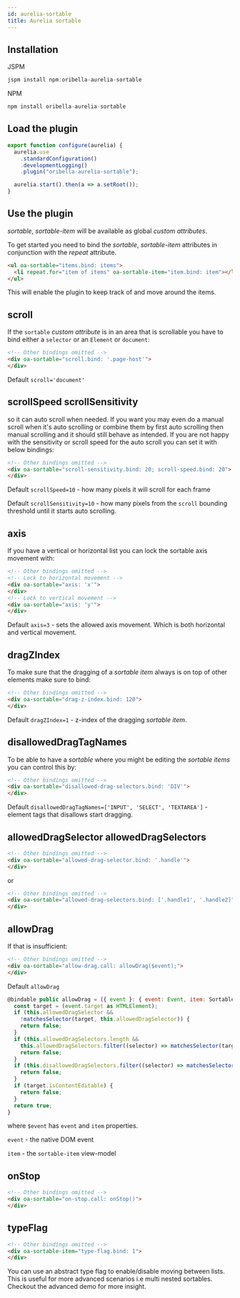 ```yaml
---
id: aurelia-sortable
title: Aurelia sortable
---
```


## Installation

JSPM

```javascript
jspm install npm:oribella-aurelia-sortable
```
NPM
```javascript
npm install oribella-aurelia-sortable
```

## Load the plugin

```javascript
export function configure(aurelia) {
  aurelia.use
    .standardConfiguration()
    .developmentLogging()
    .plugin("oribella-aurelia-sortable");

  aurelia.start().then(a => a.setRoot());
}
```

## Use the plugin

*sortable*, *sortable-item* will be available as global *custom attributes*.

To get started you need to bind the *sortable*, *sortable-item* attributes in conjunction with the *repeat* attribute.
```html
<ul oa-sortable="items.bind: items">
  <li repeat.for="item of items" oa-sortable-item="item.bind: item"></li>
</ul>
```
This will enable the plugin to keep track of and move around the items.

## scroll
If the `sortable` *custom attribute* is in an area that is scrollable you have to bind either a `selector` or an `Element` or `document`:
```html
<!-- Other bindings omitted -->
<div oa-sortable="scroll.bind: '.page-host'">
</div>
```
Default `scroll='document'`

## scrollSpeed scrollSensitivity
so it can auto scroll when needed. If you want you may even do a manual scroll when it's auto scrolling or combine them by first auto scrolling then manual scrolling and it should still behave as intended. If you are not happy with the sensitivity or scroll speed for the auto scroll you can set it with below bindings:
```html
<!-- Other bindings omitted -->
<div oa-sortable="scroll-sensitivity.bind: 20; scroll-speed.bind: 20">
</div>
```
Default `scrollSpeed=10` - how many pixels it will scroll for each frame

Default `scrollSensitivity=10` - how many pixels from the `scroll` bounding threshold until it starts auto scrolling.

## axis
If you have a vertical or horizontal list you can lock the sortable axis movement with:
```html
<!-- Other bindings omitted -->
<!-- Lock to horizontal movement -->
<div oa-sortable="axis: 'x'">
</div>
<!-- Lock to vertical movement -->
<div oa-sortable="axis: 'y'">
</div>
```
Default `axis=3` - sets the allowed axis movement. Which is both horizontal and vertical movement.

## dragZIndex
To make sure that the dragging of a *sortable item* always is on top of other elements make sure to bind:
```html
<!-- Other bindings omitted -->
<div oa-sortable="drag-z-index.bind: 120">
</div>
```
Default `dragZIndex=1` - z-index of the dragging *sortable item*.

## disallowedDragTagNames
To be able to have a *sortable* where you might be editing the *sortable items* you can control this by:
```html
<!-- Other bindings omitted -->
<div oa-sortable="disallowed-drag-selectors.bind: 'DIV'">
</div>
```
Default `disallowedDragTagNames=['INPUT', 'SELECT', 'TEXTAREA']` - element tags that disallows start dragging.

## allowedDragSelector allowedDragSelectors
```html
<!-- Other bindings omitted -->
<div oa-sortable="allowed-drag-selector.bind: '.handle'">
</div>
```
or
```html
<!-- Other bindings omitted -->
<div oa-sortable="allowed-drag-selectors.bind: ['.handle1', '.handle2]">
</div>
```

## allowDrag
If that is insufficient:
```html
<!-- Other bindings omitted -->
<div oa-sortable="allow-drag.call: allowDrag($event);">
</div>
```
Default `allowDrag`
```javascript
@bindable public allowDrag = ({ event }: { event: Event, item: SortableItem }) => {
  const target = (event.target as HTMLElement);
  if (this.allowedDragSelector &&
    !matchesSelector(target, this.allowedDragSelector)) {
    return false;
  }
  if (this.allowedDragSelectors.length &&
    this.allowedDragSelectors.filter((selector) => matchesSelector(target, selector)).length === 0) {
    return false;
  }
  if (this.disallowedDragSelectors.filter((selector) => matchesSelector(target, selector)).length !== 0) {
    return false;
  }
  if (target.isContentEditable) {
    return false;
  }
  return true;
}
```
where `$event` has `event` and `item` properties.

`event` - the native DOM event

`item` - the `sortable-item` view-model

## onStop
```html
<!-- Other bindings omitted -->
<div oa-sortable="on-stop.call: onStop()">
</div>
```

## typeFlag
```html
<!-- Other bindings omitted -->
<div oa-sortable-item="type-flag.bind: 1">
</div>
```
You can use an abstract type flag to enable/disable moving between lists.
This is useful for more advanced scenarios i.e multi nested sortables.
Checkout the advanced demo for more insight.
